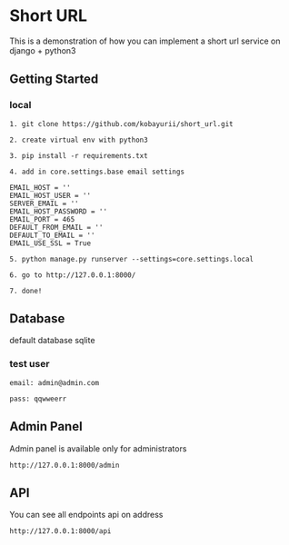# Short URL

This is a demonstration of how you can implement
a short url service on django + python3

## Getting Started

### local

```
1. git clone https://github.com/kobayurii/short_url.git

2. create virtual env with python3

3. pip install -r requirements.txt

4. add in core.settings.base email settings

EMAIL_HOST = ''
EMAIL_HOST_USER = ''
SERVER_EMAIL = ''
EMAIL_HOST_PASSWORD = ''
EMAIL_PORT = 465
DEFAULT_FROM_EMAIL = ''
DEFAULT_TO_EMAIL = ''
EMAIL_USE_SSL = True

5. python manage.py runserver --settings=core.settings.local

6. go to http://127.0.0.1:8000/

7. done!
```

## Database

default database sqlite

### test user
```
email: admin@admin.com
```
```
pass: qqwweerr
```

## Admin Panel


Admin panel is available only for administrators
```
http://127.0.0.1:8000/admin
```

## API

You can see all endpoints api on address
```
http://127.0.0.1:8000/api
```





